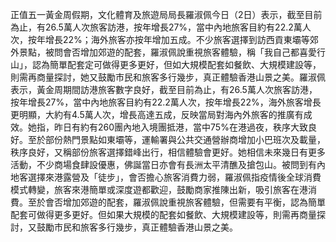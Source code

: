 正值五一黃金周假期，文化體育及旅遊局局長羅淑佩今日（2日）表示，截至目前為止，有26.5萬人次旅客訪港，按年增長27%，當中內地旅客目約有22.2萬人次，按年增長22%；海外旅客亦按年增加五成。不少旅客選擇到訪西貢東壩等郊外景點，被問會否增加郊遊的配套，羅淑佩說重視旅客體驗，稱「我自己都喜愛行山」，認為簡單配套定可做得更多更好，但如大規模配套如餐飲、大規模建設等，則需再商量探討，她又鼓勵市民和旅客多行幾步，真正體驗香港山景之美。羅淑佩表示，黃金周期間訪港旅客數字良好，截至目前為止，有26.5萬人次旅客訪港，按年增長27%，當中內地旅客目約有22.2萬人次，按年增長22%，海外旅客增長更明顯，大約有4.5萬人次，增長高達五成，反映當局對海內外旅客的推廣有成效。她指，昨日有約有260團內地入境團抵港，當中75%在港過夜，秩序大致良好。至於部份熱門景點如東壩等，運輸署與公共交通營辦商增加小巴班次及載量，秩序良好，又稱部份旅客選擇錯峰出行，相信體驗會更好。她相信未來幾日有更多活動，不少商場食肆設優惠，佛誕當日亦會有長洲太平清醮及搶包山。被問到有內地客選擇來港露營及「徒步」，會否擔心旅客消費力弱，羅淑佩指疫情後全球消費模式轉變，旅客來港簡單或深度遊都歡迎，鼓勵商家推陳出新，吸引旅客在港消費。至於會否增加郊遊的配套，羅淑佩說重視旅客體驗，但需要有平衡，認為簡單配套可做得更多更好。但如果大規模的配套如餐飲、大規模建設等，則需再商量探討，又鼓勵市民和旅客多行幾步，真正體驗香港山景之美。